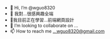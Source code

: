 - 👋 Hi, I’m @wguo8320
- 👀 我對...很感興趣全端
- 🌱我目前正在學習...前端網頁設計
- 💞️ I’m looking to collaborate on ...
- 📫 How to reach me ...wguo8320@gmail.com

<!---
wguo8320/wguo8320 is a ✨ special ✨ repository because its `README.md` (this file) appears on your GitHub profile.
You can click the Preview link to take a look at your changes.
--->
